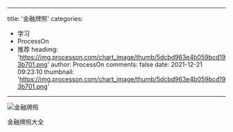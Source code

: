 
---
title: '金融牌照'
categories: 
 - 学习
 - ProcessOn
 - 推荐
headimg: 'https://img.processon.com/chart_image/thumb/5dcbd963e4b059bcd193b701.png'
author: ProcessOn
comments: false
date: 2021-12-21 09:23:10
thumbnail: 'https://img.processon.com/chart_image/thumb/5dcbd963e4b059bcd193b701.png'
---

<div>   
<img class="thumb" alt="金融牌照" src="https://img.processon.com/chart_image/thumb/5dcbd963e4b059bcd193b701.png" referrerpolicy="no-referrer">
<p>金融牌照大全</p>  
</div>
            